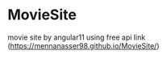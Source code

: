 # MovieSite
 movie site by angular11 using free api 
link (https://mennanasser98.github.io/MovieSite/)
